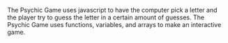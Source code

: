 The Psychic Game uses javascript to have the computer pick a letter and the player try to guess the letter in a certain amount of guesses.
The Psychic Game uses functions, variables, and arrays to make an interactive game. 
